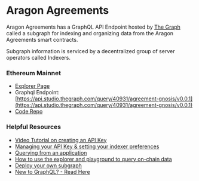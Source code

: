 # Aragon Agreements

Aragon Agreements has a GraphQL API Endpoint hosted by [The Graph](https://thegraph.com/docs/about/introduction#what-the-graph-is) called a subgraph for indexing and organizing data from the Aragon Agreements smart contracts.

Subgraph information is serviced by a decentralized group of server operators called Indexers.

### Ethereum Mainnet <a href="#ethereum-mainnet" id="ethereum-mainnet"></a>

* [Explorer Page](https://thegraph.com/explorer/subgraphs/BUw5gVF7RhtFwg29EtG1Hcv29zvm2xhkCaKu3cAoKsK6?view=Overview\&chain=mainnet)
* Graphql Endpoint: [https://api.studio.thegraph.com/query/40931/agreement-gnosis/v0.0.1](https://api.studio.thegraph.com/query/40931/agreement-gnosis/v0.0.1)
* [Code Repo](https://github.com/1Hive/agreement-app/tree/master/subgraph)

### Helpful Resources <a href="#helpful-resources" id="helpful-resources"></a>

* [Video Tutorial on creating an API Key](https://www.youtube.com/watch?v=UrfIpm-Vlgs)
* [Managing your API Key & setting your indexer preferences](https://thegraph.com/docs/en/studio/managing-api-keys/)
* [Querying from an application](https://thegraph.com/docs/en/developer/querying-from-your-app/)
* [How to use the explorer and playground to query on-chain data](https://medium.com/@chidubem\_/how-to-query-on-chain-data-with-the-graph-f8507488215)
* [Deploy your own subgraph](https://thegraph.com/docs/en/developing/creating-a-subgraph/)
* [New to GraphQL? - Read Here](https://graphql.org/learn/)
